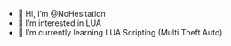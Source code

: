 - 👋 Hi, I’m @NoHesitation
- 👀 I’m interested in LUA
- 🌱 I’m currently learning LUA Scripting (Multi Theft Auto)
